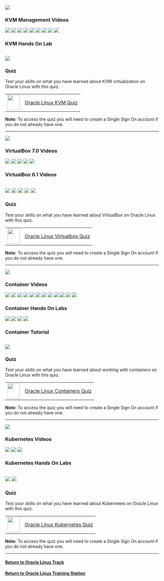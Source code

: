 ![](../../common/images/OL-virt-kvm.png)

### KVM Management Videos

[![](../../common/images/kvm_tmp.png)](https://youtu.be/ALtnopSysY4)
[![](../../common/images/cockpit_tmp.png)](https://youtu.be/-Z3AwP2HPa4)
[![](../../common/images/usingcockpit_tmp.png)](https://youtu.be/daHQeCY13s8)
[![](../../common/images/nat_tmp.png)](https://youtu.be/2MEqDxOeuDw)
[![](../../common/images/bridge_tmp.png)](https://youtu.be/OAfIb7gtang)
[![](../../common/images/usingbridge_tmp.png)](https://youtu.be/CXBTBxFoSKI)
[![](../../common/images/switch_tmp.png)](https://youtu.be/hMstMTqzP_Q)
[![](../../common/images/convert_tmp.png)](https://youtu.be/7gZLiTa3150)
[![](../../common/images/adddisk_tmp.png)](https://youtu.be/B3h_DWOMwrk)

### KVM Hands On Lab

[![](../../common/images/createvmkvm_lab.png)](https://luna.oracle.com/lab/1671b073-895c-4800-bd60-cfe1f445074c)
---
### Quiz
Test your skills on what you have learned about KVM virtualization on Oracle Linux with this quiz.   
 
<table>
    <tr>
    <td><img src="../../common/images/quiz_v2.png" width="40" height="50"></td>
    <td><a href="https://apexapps.oracle.com/pls/apex/f?p=ST_QUIZ:200:0::::P200_QUIZ_KEY:CPXRPS1">Oracle Linux KVM Quiz</a></td>
  </tr>
</table>    
<b>Note:</b> To access the quiz you will need to create a Single Sign On account if you do not already have one.

---
![](../../common/images/OL-virt-virtbox2.png)

### VirtualBox 7.0 Videos

[![](../../common/images/integrate-vbox-oci2-300x168.png)](https://youtu.be/3roYMw-D2ks)
[![](../../common/images/configure-networking-vbx7.png)](https://youtu.be/wi853qbgXh4)
[![](../../common/images/manage-oci-vbx7.png)](https://youtu.be/uFEN4Di-WDE)
[![](../../common/images/import-oci-to-vbx7.png)](https://youtu.be/xGoE8X5NqkM)
[![](../../common/images/export-vms-to-oci-vbx7.png)](https://youtu.be/KZAw45DeIMw)

### VirtualBox 6.1 Videos

[![](../../common/images/instVB_tmp.png)](https://youtu.be/Dl2CxAoSC5o)
[![](../../common/images/instVBext_tmp.png)](https://youtu.be/wHOYAGQtOcM)
[![](../../common/images/createVM_tmp.png)](https://youtu.be/E5fGTh2XT10)
[![](../../common/images/instVBga_tmp.png)](https://youtu.be/NmFN7azdZzY)
[![](../../common/images/expVB_tmp.png)](https://youtu.be/jEDfsovNNyg)
---
### Quiz
Test your skills on what you have learned about VirtualBox on Oracle Linux with this quiz.   
 
<table>
    <tr>
    <td><img src="../../common/images/quiz_v2.png" width="40" height="50"></td>
    <td><a href="https://apexapps.oracle.com/pls/apex/f?p=ST_QUIZ:200:0::::P200_QUIZ_KEY:31YKIU">Oracle Linux Virtualbox Quiz</a></td>
  </tr>
</table>    
<b>Note:</b> To access the quiz you will need to create a Single Sign On account if you do not already have one.

--- 
![](../../common/images/OL-virt-containers.png)

### Container Videos

[![](../../common/images/contov_tmp.png)](https://youtu.be/V9sOZHfuvVM)
[![](../../common/images/arecontvm_tmp.png)](https://youtu.be/AvNDTpmHOMk)
[![](../../common/images/instpbs_tmp.png)](https://youtu.be/L9Arzr88p0M)
[![](../../common/images/pull_tmp.png)](https://youtu.be/QmZE-lFNzk4)
[![](../../common/images/usepr_tmp.png)](https://youtu.be/q57hNilpakk)
[![](../../common/images/createlr_tmp.png)](https://youtu.be/8wVmR_5YyCk)
[![](../../common/images/run_tmp.png)](https://youtu.be/PXeKEIdaTBs)
[![](../../common/images/imagelay_tmp.png)](https://youtu.be/i9KKMM0RiDI)
[![](../../common/images/bind_tmp.png)](https://youtu.be/Kw5vdNRRaZc)
[![](../../common/images/vol_tmp.png)](https://youtu.be/qIjTMOfGa_Y)
[![](../../common/images/dfile_tmp.png)](https://youtu.be/AkvluNPzGSY)
[![](../../common/images/chroot_tmp.png)](https://youtu.be/dxzwxvn621w)

### Container Hands On Labs

[![](../../common/images/podman_lab2.png)](https://luna.oracle.com/lab/4fa11b26-6c31-4595-ac00-b6c6af97f417)
[![](../../common/images/stor_podman_lab2.png)](https://luna.oracle.com/lab/0dde3b49-0b91-423e-a126-5e718e05ca64)
[![](../../common/images/usecont_lab2.png)](https://luna.oracle.com/lab/42ce804b-ce7c-4fc0-9baf-aaccc4d80495)
[![](../../common/images/nfs_podman.png)](https://luna.oracle.com/lab/556e1401-568f-447e-8c0b-c94a86b1114f)

### Container Tutorial

[![](../../common/images/multi_lab.png)](https://docs.oracle.com/en/learn/oracle-linux-platform-images/index.html)
---
### Quiz
Test your skills on what you have learned about working with containers on Oracle Linux with this quiz.   
 
<table>
    <tr>
    <td><img src="../../common/images/quiz_v2.png" width="40" height="50"></td>
    <td><a href="https://apexapps.oracle.com/pls/apex/f?p=ST_QUIZ:200:0::::P200_QUIZ_KEY:CS8UESN">Oracle Linux Containers Quiz</a></td>
  </tr>
</table>    
<b>Note:</b> To access the quiz you will need to create a Single Sign On account if you do not already have one.

---
![](../../common/images/OL-virt-kubern.png)

### Kubernetes Videos

[![](../../common/images/tour_tmp.png)](https://youtu.be/syBe1H-qe8U)
[![](../../common/images/kubres_tmp.png)](https://youtu.be/e5m3TlvM4y4)
[![](../../common/images/minikub_tmp.png)](https://youtu.be/u1qY8ax0U44)

### Kubernetes Hands On Labs

[![](../../common/images/mini_lab.png)](https://luna.oracle.com/lab/8b2f7860-3204-4cd3-8d55-3f6de9ca03c2)
[![](../../common/images/runkub_lab.png)](https://luna.oracle.com/lab/01e69515-8cda-4d6e-89af-849f324c4b7f)
---
### Quiz
Test your skills on what you have learned about Kubernetes on Oracle Linux with this quiz.   
 
<table>
    <tr>
    <td><img src="../../common/images/quiz_v2.png" width="40" height="50"></td>
    <td><a href="https://apexapps.oracle.com/pls/apex/f?p=ST_QUIZ:200:0::::P200_QUIZ_KEY:BPJX2YO">Oracle Linux Kubernetes Quiz</a></td>
  </tr>
</table>    
<b>Note:</b> To access the quiz you will need to create a Single Sign On account if you do not already have one.

---
#### [Return to Oracle Linux Track](../ol.md)

#### [Return to Oracle Linux Training Station](../../README.md)
